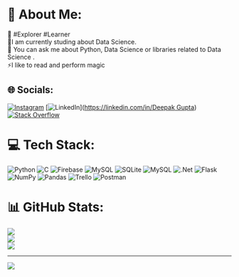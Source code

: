 # 💫 About Me:
🔭 #Explorer #Learner<br>
🌱I am currently studing about Data Science.<br>
💬 You can ask me about Python, Data Science or libraries related to Data Science .<br>
⚡I like to read and perform magic 


## 🌐 Socials:
[![Instagram](https://img.shields.io/badge/Instagram-%23E4405F.svg?logo=Instagram&logoColor=white)](https://instagram.com/deepak_the_ace) [![LinkedIn](https://img.shields.io/badge/LinkedIn-%230077B5.svg?logo=linkedin&logoColor=white)]([https://linkedin.com/in/Deepak Gupta](https://www.linkedin.com/in/deepak-gupta-362410230/)) [![Stack Overflow](https://img.shields.io/badge/-Stackoverflow-FE7A16?logo=stack-overflow&logoColor=white)](https://stackoverflow.com/users/19246192) 

# 💻 Tech Stack:
![Python](https://img.shields.io/badge/python-3670A0?style=for-the-badge&logo=python&logoColor=ffdd54) ![C](https://img.shields.io/badge/c-%2300599C.svg?style=for-the-badge&logo=c&logoColor=white) ![Firebase](https://img.shields.io/badge/firebase-%23039BE5.svg?style=for-the-badge&logo=firebase) ![MySQL](https://img.shields.io/badge/mysql-%2300f.svg?style=for-the-badge&logo=mysql&logoColor=white) ![SQLite](https://img.shields.io/badge/sqlite-%2307405e.svg?style=for-the-badge&logo=sqlite&logoColor=white) ![MySQL](https://img.shields.io/badge/mysql-%2300f.svg?style=for-the-badge&logo=mysql&logoColor=white) ![.Net](https://img.shields.io/badge/.NET-5C2D91?style=for-the-badge&logo=.net&logoColor=white) ![Flask](https://img.shields.io/badge/flask-%23000.svg?style=for-the-badge&logo=flask&logoColor=white) ![NumPy](https://img.shields.io/badge/numpy-%23013243.svg?style=for-the-badge&logo=numpy&logoColor=white) ![Pandas](https://img.shields.io/badge/pandas-%23150458.svg?style=for-the-badge&logo=pandas&logoColor=white) ![Trello](https://img.shields.io/badge/Trello-%23026AA7.svg?style=for-the-badge&logo=Trello&logoColor=white) ![Postman](https://img.shields.io/badge/Postman-FF6C37?style=for-the-badge&logo=postman&logoColor=white)
# 📊 GitHub Stats:
![](https://github-readme-stats.vercel.app/api?username=deepaktheace&theme=dark&hide_border=false&include_all_commits=false&count_private=false)<br/>
![](https://github-readme-streak-stats.herokuapp.com/?user=deepaktheace&theme=dark&hide_border=false)<br/>
![](https://github-readme-stats.vercel.app/api/top-langs/?username=deepaktheace&theme=dark&hide_border=false&include_all_commits=false&count_private=false&layout=compact)

---
[![](https://visitcount.itsvg.in/api?id=deepaktheace&icon=0&color=0)](https://visitcount.itsvg.in)

